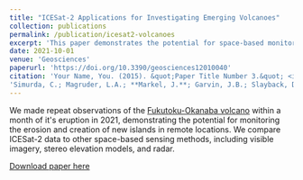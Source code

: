 ```yaml
---
title: "ICESat-2 Applications for Investigating Emerging Volcanoes"
collection: publications
permalink: /publication/icesat2-volcanoes
excerpt: 'This paper demonstrates the potential for space-based monitoring of submarine volcanoes and new islands with ICESat-2. I originated the paper idea, identified Fukutoku-Okanaba as a potential observation target and provided classified point clouds for analysis.'
date: 2021-10-01
venue: 'Geosciences'
paperurl: 'https://doi.org/10.3390/geosciences12010040'
citation: 'Your Name, You. (2015). &quot;Paper Title Number 3.&quot; <i>Journal 1</i>. 1(3).'
'Simurda, C.; Magruder, L.A.; **Markel, J.**; Garvin, J.B.; Slayback, D.A. ICESat-2 Applications for Investigating Emerging Volcanoes. Geosciences 2022, 12, 40.'
---
```


We made repeat observations of the [Fukutoku-Okanaba volcano](https://volcano.si.edu/volcano.cfm?vn=284130) within a month of it's eruption in 2021, demonstrating the potential for monitoring the erosion and creation of new islands in remote locations. We compare ICESat-2 data to other space-based sensing methods, including visible imagery, stereo elevation models, and radar.

[Download paper here](http://jonm3d.github.io/files/icesat2-volcanoes.pdf)
